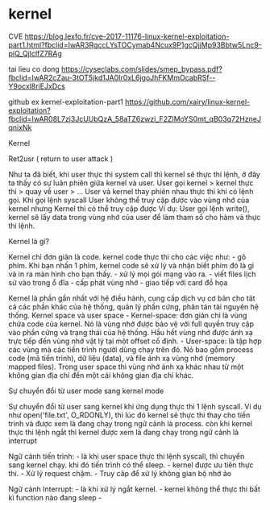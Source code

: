 # kernel
CVE
https://blog.lexfo.fr/cve-2017-11176-linux-kernel-exploitation-part1.html?fbclid=IwAR3RgccLYsTOCymab4Ncux9P1gcQjjMp93Bbtw5Lnc9-piQ_QjlclfZ7RAg

tai lieu co dong
https://cyseclabs.com/slides/smep_bypass.pdf?fbclid=IwAR2cZau-3tOT5jkd1JA0Ir0xL6jgoJhFKMmOcabRSf--Y9ocxl8riEJxDcs

github ex kernel-exploitation-part1
https://github.com/xairy/linux-kernel-exploitation?fbclid=IwAR08L7zj3JcUUbQzA_58aTZ6zwzi_F2ZlMoYS0mt_qB03q72HzneJqnixNk


Kernel

Ret2usr ( return to user attack )

Như ta đã biết, khi user thực thi system call thì kernel sẽ thực thi lệnh, ở đây ta thấy có sự luân phiên giữa kernel và user.
User gọi kernel > kernel thực thi > quay về user  > ... 
User và kernel thay phiên nhau thực thi khi có lệnh gọi.
Khi gọi lệnh syscall User không thể truy cập được vào vùng nhớ của kernel nhưng Kernel thì có thể truy cập được
Ví dụ: User gọi lệnh write(), kernel sẽ lấy data trong vùng nhớ của user để làm tham số cho hàm và thực thi lệnh.


Kernel là gì? 

Kernel chỉ đơn giản là code. kernel code thực thi cho các việc như:
	- gõ phím. Khi bạn nhấn 1 phím, kernel code sẽ xử lý và nhận biết phím đó là gì và in ra màn hình cho bạn thấy.
	- xử lý mọi gói mạng vào ra.
	- viết files lịch sử vào trong ổ đĩa
	- cấp phát vùng nhớ
	- giao tiếp với card đồ họa

Kernel là phần gần nhất với hệ điều hành, cung cấp dịch vụ cơ bản cho tât cả các phần khác của hệ thống, quản lý phần cứng, phân tán tài nguyên hệ thống.
Kernel space và user space
	- Kernel-space: đơn giản chỉ là vùng chứa code của kernel. Nó là vùng nhớ được bảo vệ với full quyền truy cập vào phần cứng và trạng thái của hệ thống. Hầu hết vùng nhớ được ánh xạ trực tiếp đến vùng nhớ vật lý tại một offset cố định.
	- User-space: là tập hợp các vùng mà các tiến trình người dùng chạy trên đó. Nó bao gồm process code (mã tiến trình), dữ liệu (data), và file ánh xạ vùng nhớ (memory mapped files). Trong user space thì vùng nhớ ánh xạ khác nhau từ một không gian địa chỉ đến một cái không gian địa chỉ khác.

Sự chuyển đổi từ user mode sang kernel mode

Sự chuyển đổi từ user sang kernel khi ứng dụng thực thi 1 lệnh syscall. Ví dụ như open('file.txt', O_RDONLY), thì lúc đó kernel sẽ thực thi thay cho tiến trình và được xem là đang chạy trong ngữ cảnh là process. còn khi kernel thực thi lệnh ngắt thì kernel được xem là đang chạy trong ngữ cảnh là interrupt

Ngữ cảnh tiến trình:
	- là khi user space thực thi lệnh syscall, thì chuyển sang kernel chạy. khi đó tiến trình có thể sleep.
	- kernel được ưu tiên thực thi.
	- Xử lý request chậm.
	- Truy câp để xử lý không gian bộ nhớ ảo

Ngữ cảnh Interrupt:
	- là khi xử lý ngắt kernel.
	- kernel không thể thực thi bất kì function nào đang sleep
	- 
	
